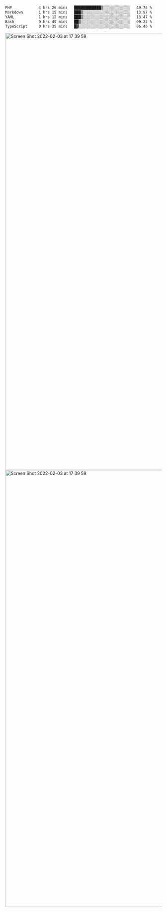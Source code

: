 <!--START_SECTION:waka-->

```txt
PHP            4 hrs 26 mins   ████████████▒░░░░░░░░░░░░   49.75 %
Markdown       1 hrs 15 mins   ███▒░░░░░░░░░░░░░░░░░░░░░   13.97 %
YAML           1 hrs 12 mins   ███▒░░░░░░░░░░░░░░░░░░░░░   13.47 %
Bash           0 hrs 49 mins   ██▒░░░░░░░░░░░░░░░░░░░░░░   09.22 %
TypeScript     0 hrs 35 mins   █▓░░░░░░░░░░░░░░░░░░░░░░░   06.46 %
```

<!--END_SECTION:waka-->

<img width="1400" alt="Screen Shot 2022-02-03 at 17 39 59" src="https://user-images.githubusercontent.com/45716542/152387304-f2b60485-53a6-4f4b-a818-5cefb1b0c0ae.png">
<img width="1400" alt="Screen Shot 2022-02-03 at 17 39 59" src="https://user-images.githubusercontent.com/45716542/152387273-ea5cdf21-2a45-44da-8bef-00c1763b1d42.png">
